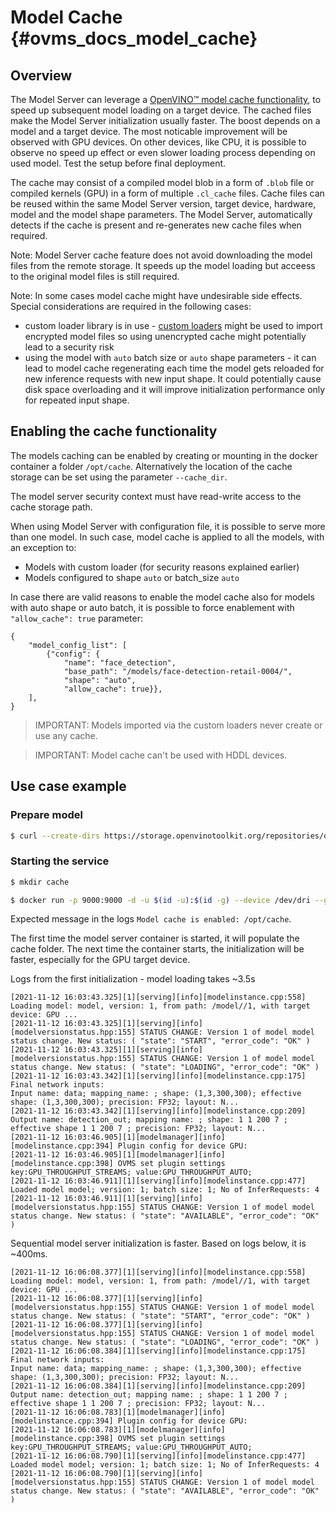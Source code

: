 # Model Cache {#ovms_docs_model_cache}

## Overview
The Model Server can leverage a [OpenVINO&trade; model cache functionality](https://docs.openvino.ai/2022.1/openvino_docs_IE_DG_Model_caching_overview.html), to speed up subsequent model loading on a target device. 
The cached files make the Model Server initialization usually faster. 
The boost depends on a model and a target device. The most noticable improvement will be observed with GPU devices. On other devices, like CPU, it is possible to observe no speed up effect or even slower loading process depending on used model. Test the setup before final deployment.

The cache may consist of a compiled model blob in a form of `.blob` file or compiled kernels (GPU) in a form of multiple `.cl_cache` files. Cache files can be reused within the same Model Server version, target device, hardware, model and the model shape parameters. 
The Model Server, automatically detects if the cache is present and re-generates new cache files when required. 

Note: Model Server cache feature does not avoid downloading the model files from the remote storage. It speeds up the model loading but acceess to the original model files is still required.

Note: In some cases model cache might have undesirable side effects. Special considerations are required in the following cases:
- custom loader library is in use - [custom loaders](custom_model_loader.md) might be used to import encrypted model files so using unencrypted cache might potentially lead to a security risk
- using the model with `auto` batch size or `auto` shape parameters - it can lead to model cache regenerating each time the model gets reloaded for new inference requests with new input shape. 
It could potentially cause disk space overloading and it will improve initialization performance only for repeated input shape.


## Enabling the cache functionality

The models caching can be enabled by creating or mounting in the docker container a folder `/opt/cache`. 
Alternatively the location of the cache storage can be set using the parameter `--cache_dir`. 

The model server security context must have read-write access to the cache storage path.

When using Model Server with configuration file, it is possible to serve more than one model. In such case, model cache is applied to all the models, with an exception to:
- Models with custom loader (for security reasons explained earlier)
- Models configured to shape `auto` or batch_size `auto`

In case there are valid reasons to enable the model cache also for models with auto shape or auto batch, it is possible to force enablement with `"allow_cache": true` parameter:
```
{
    "model_config_list": [
        {"config": {
            "name": "face_detection",
            "base_path": "/models/face-detection-retail-0004/",
            "shape": "auto",
            "allow_cache": true}},
    ],
}
```

> IMPORTANT: Models imported via the custom loaders never create or use any cache.

> IMPORTANT: Model cache can't be used with HDDL devices.

## Use case example

### Prepare model
```bash
$ curl --create-dirs https://storage.openvinotoolkit.org/repositories/open_model_zoo/2022.1/models_bin/2/face-detection-retail-0004/FP32/face-detection-retail-0004.bin https://storage.openvinotoolkit.org/repositories/open_model_zoo/2022.1/models_bin/2/face-detection-retail-0004/FP32/face-detection-retail-0004.xml -o model/fdsample/1/face-detection-retail-0004.bin -o model/fdsample/1/face-detection-retail-0004.xml
```

### Starting the service
```bash
$ mkdir cache
```
```bash
$ docker run -p 9000:9000 -d -u $(id -u):$(id -g) --device /dev/dri --group-add=$(stat -c "%g" /dev/dri/render* | head -n 1) -v ${PWD}/model/fdsample:/model:ro -v ${PWD}/cache:/opt/cache:rw openvino/model_server:latest-gpu --model_name model --model_path /model/ --target_device GPU --port 9000
```

Expected message in the logs `Model cache is enabled: /opt/cache`.

The first time the model server container is started, it will populate the cache folder. The next time the container starts, the initialization will be faster, especially for the GPU target device.

Logs from the first initialization - model loading takes ~3.5s
```
[2021-11-12 16:03:43.325][1][serving][info][modelinstance.cpp:558] Loading model: model, version: 1, from path: /model//1, with target device: GPU ...
[2021-11-12 16:03:43.325][1][serving][info][modelversionstatus.hpp:155] STATUS CHANGE: Version 1 of model model status change. New status: ( "state": "START", "error_code": "OK" )
[2021-11-12 16:03:43.325][1][serving][info][modelversionstatus.hpp:155] STATUS CHANGE: Version 1 of model model status change. New status: ( "state": "LOADING", "error_code": "OK" )
[2021-11-12 16:03:43.342][1][serving][info][modelinstance.cpp:175] Final network inputs:
Input name: data; mapping_name: ; shape: (1,3,300,300); effective shape: (1,3,300,300); precision: FP32; layout: N...
[2021-11-12 16:03:43.342][1][serving][info][modelinstance.cpp:209] Output name: detection_out; mapping name: ; shape: 1 1 200 7 ; effective shape 1 1 200 7 ; precision: FP32; layout: N...
[2021-11-12 16:03:46.905][1][modelmanager][info][modelinstance.cpp:394] Plugin config for device GPU:
[2021-11-12 16:03:46.905][1][modelmanager][info][modelinstance.cpp:398] OVMS set plugin settings key:GPU_THROUGHPUT_STREAMS; value:GPU_THROUGHPUT_AUTO;
[2021-11-12 16:03:46.911][1][serving][info][modelinstance.cpp:477] Loaded model model; version: 1; batch size: 1; No of InferRequests: 4
[2021-11-12 16:03:46.911][1][serving][info][modelversionstatus.hpp:155] STATUS CHANGE: Version 1 of model model status change. New status: ( "state": "AVAILABLE", "error_code": "OK" )
```


Sequential model server initialization is faster. Based on logs below, it is ~400ms.
```
[2021-11-12 16:06:08.377][1][serving][info][modelinstance.cpp:558] Loading model: model, version: 1, from path: /model//1, with target device: GPU ...
[2021-11-12 16:06:08.377][1][serving][info][modelversionstatus.hpp:155] STATUS CHANGE: Version 1 of model model status change. New status: ( "state": "START", "error_code": "OK" )
[2021-11-12 16:06:08.377][1][serving][info][modelversionstatus.hpp:155] STATUS CHANGE: Version 1 of model model status change. New status: ( "state": "LOADING", "error_code": "OK" )
[2021-11-12 16:06:08.384][1][serving][info][modelinstance.cpp:175] Final network inputs:
Input name: data; mapping_name: ; shape: (1,3,300,300); effective shape: (1,3,300,300); precision: FP32; layout: N...
[2021-11-12 16:06:08.384][1][serving][info][modelinstance.cpp:209] Output name: detection_out; mapping name: ; shape: 1 1 200 7 ; effective shape 1 1 200 7 ; precision: FP32; layout: N...
[2021-11-12 16:06:08.783][1][modelmanager][info][modelinstance.cpp:394] Plugin config for device GPU:
[2021-11-12 16:06:08.783][1][modelmanager][info][modelinstance.cpp:398] OVMS set plugin settings key:GPU_THROUGHPUT_STREAMS; value:GPU_THROUGHPUT_AUTO;
[2021-11-12 16:06:08.790][1][serving][info][modelinstance.cpp:477] Loaded model model; version: 1; batch size: 1; No of InferRequests: 4
[2021-11-12 16:06:08.790][1][serving][info][modelversionstatus.hpp:155] STATUS CHANGE: Version 1 of model model status change. New status: ( "state": "AVAILABLE", "error_code": "OK" )
```

